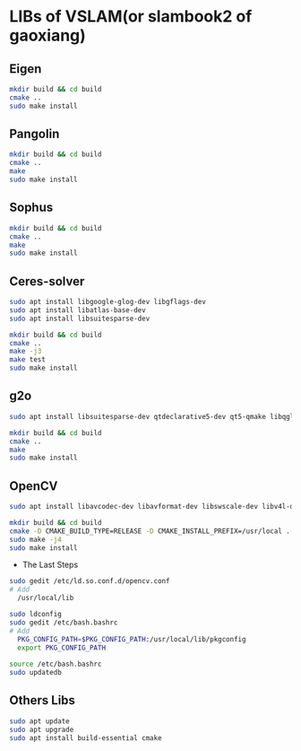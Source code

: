 # LIBs of VSLAM(or slambook2 of gaoxiang)

## Eigen

```bash
mkdir build && cd build
cmake ..
sudo make install
```
    
## Pangolin
  
```bash
mkdir build && cd build
cmake ..
make
sudo make install
```
  
## Sophus
  
```bash
mkdir build && cd build
cmake ..
make
sudo make install
```
  
## Ceres-solver
  
```bash
sudo apt install libgoogle-glog-dev libgflags-dev
sudo apt install libatlas-base-dev
sudo apt install libsuitesparse-dev

mkdir build && cd build
cmake ..
make -j3
make test
sudo make install
```
  
## g2o
  
```bash
sudo apt install libsuitesparse-dev qtdeclarative5-dev qt5-qmake libqglviewer-dev-qt5

mkdir build && cd build
cmake ..
make
sudo make install
```
  

## OpenCV
  
```bash
sudo apt install libavcodec-dev libavformat-dev libswscale-dev libv4l-dev libxvidcore-dev libx264-dev libatlas-base-dev gfortran libgtk2.0-dev libjpeg-dev libpng-dev

mkdir build && cd build
cmake -D CMAKE_BUILD_TYPE=RELEASE -D CMAKE_INSTALL_PREFIX=/usr/local ..
sudo make -j4
sudo make install
```
  
- The Last Steps
```bash
sudo gedit /etc/ld.so.conf.d/opencv.conf
# Add
  /usr/local/lib

sudo ldconfig
sudo gedit /etc/bash.bashrc
# Add
  PKG_CONFIG_PATH=$PKG_CONFIG_PATH:/usr/local/lib/pkgconfig
  export PKG_CONFIG_PATH
      
source /etc/bash.bashrc
sudo updatedb
```
  
## Others Libs

```bash
sudo apt update
sudo apt upgrade
sudo apt install build-essential cmake
```
